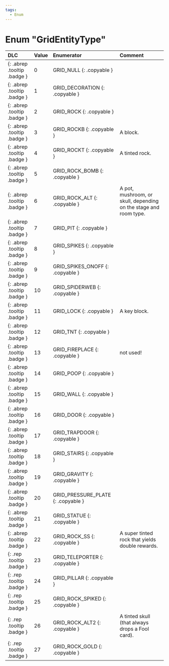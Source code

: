 ```yaml
---
tags:
  - Enum
---
```

# Enum "GridEntityType"
|DLC|Value|Enumerator|Comment|
|:--|:--|:--|:--|
|[ ](#){: .abrep .tooltip .badge }|0 |GRID_NULL {: .copyable } |  |
|[ ](#){: .abrep .tooltip .badge }|1 |GRID_DECORATION {: .copyable } |  |
|[ ](#){: .abrep .tooltip .badge }|2 |GRID_ROCK {: .copyable } |  |
|[ ](#){: .abrep .tooltip .badge }|3 |GRID_ROCKB {: .copyable } | A block. |
|[ ](#){: .abrep .tooltip .badge }|4 |GRID_ROCKT {: .copyable } | A tinted rock. |
|[ ](#){: .abrep .tooltip .badge }|5 |GRID_ROCK_BOMB {: .copyable } |  |
|[ ](#){: .abrep .tooltip .badge }|6 |GRID_ROCK_ALT {: .copyable } | A pot, mushroom, or skull, depending on the stage and room type. |
|[ ](#){: .abrep .tooltip .badge }|7 |GRID_PIT {: .copyable } |  |
|[ ](#){: .abrep .tooltip .badge }|8 |GRID_SPIKES {: .copyable } |  |
|[ ](#){: .abrep .tooltip .badge }|9 |GRID_SPIKES_ONOFF {: .copyable } |  |
|[ ](#){: .abrep .tooltip .badge }|10 |GRID_SPIDERWEB {: .copyable } |  |
|[ ](#){: .abrep .tooltip .badge }|11 |GRID_LOCK {: .copyable } | A key block. |
|[ ](#){: .abrep .tooltip .badge }|12 |GRID_TNT {: .copyable } |  |
|[ ](#){: .abrep .tooltip .badge }|13 |GRID_FIREPLACE {: .copyable } | not used! |
|[ ](#){: .abrep .tooltip .badge }|14 |GRID_POOP {: .copyable } |  |
|[ ](#){: .abrep .tooltip .badge }|15 |GRID_WALL {: .copyable } |  |
|[ ](#){: .abrep .tooltip .badge }|16 |GRID_DOOR {: .copyable } |  |
|[ ](#){: .abrep .tooltip .badge }|17 |GRID_TRAPDOOR {: .copyable } |  |
|[ ](#){: .abrep .tooltip .badge }|18 |GRID_STAIRS {: .copyable } |  |
|[ ](#){: .abrep .tooltip .badge }|19 |GRID_GRAVITY {: .copyable } |  |
|[ ](#){: .abrep .tooltip .badge }|20 |GRID_PRESSURE_PLATE {: .copyable } |  |
|[ ](#){: .abrep .tooltip .badge }|21 |GRID_STATUE {: .copyable } |  |
|[ ](#){: .abrep .tooltip .badge }|22 |GRID_ROCK_SS {: .copyable } | A super tinted rock that yields double rewards. |
|[ ](#){: .rep .tooltip .badge }|23 |GRID_TELEPORTER {: .copyable } |  |
|[ ](#){: .rep .tooltip .badge }|24 |GRID_PILLAR {: .copyable } |  |
|[ ](#){: .rep .tooltip .badge }|25 |GRID_ROCK_SPIKED {: .copyable } |  |
|[ ](#){: .rep .tooltip .badge }|26 |GRID_ROCK_ALT2 {: .copyable } | A tinted skull (that always drops a Fool card). |
|[ ](#){: .rep .tooltip .badge }|27 |GRID_ROCK_GOLD {: .copyable } |  |
